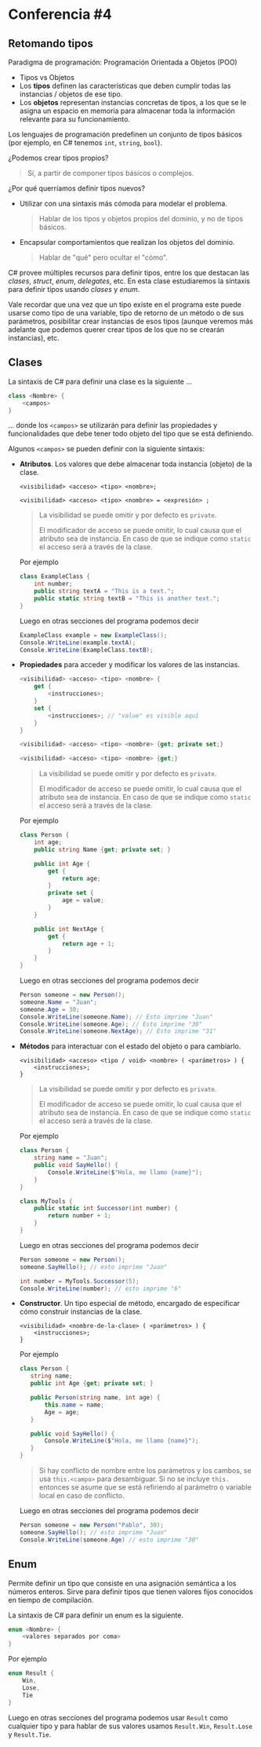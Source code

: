 # Conferencia #4

## Retomando tipos

Paradigma de programación: Programación Orientada a Objetos (POO)
- Tipos vs Objetos
- Los **tipos** definen las características que deben cumplir todas las instancias / objetos de ese tipo.
- Los **objetos** representan instancias concretas de tipos, a los que se le asigna un espacio en memoria para almacenar toda la información relevante para su funcionamiento.

Los lenguajes de programación predefinen un conjunto de tipos básicos (por ejemplo, en C# tenemos `int`, `string`, `bool`).

¿Podemos crear tipos propios?
> Sí, a partir de componer tipos básicos o complejos.

¿Por qué querríamos definir tipos nuevos?
- Utilizar con una sintaxis más cómoda para modelar el problema.
    > Hablar de los tipos y objetos propios del dominio, y no de tipos básicos.
- Encapsular comportamientos que realizan los objetos del dominio.
    > Hablar de "qué" pero ocultar el "cómo".

C# provee múltiples recursos para definir tipos, entre los que destacan las _clases_, _struct_, _enum_, _delegates_, etc.
En esta clase estudiaremos la sintaxis para definir tipos usando _clases_ y _enum_.

Vale recordar que una vez que un tipo existe en el programa este puede usarse como tipo de una variable, tipo de retorno de un método o de sus parámetros, posibilitar crear instancias de esos tipos (aunque veremos más adelante que podemos querer crear tipos de los que no se crearán instancias), etc.

## Clases

La sintaxis de C# para definir una clase es la siguiente ...

```csharp
class <Nombre> {
    <campos>
}
```

... donde los `<campos>` se utilizarán para definir las propiedades y funcionalidades que debe tener todo objeto del tipo que se está definiendo.

Algunos `<campos>` se pueden definir con la siguiente sintaxis:

- **Atributos**. Los valores que debe almacenar toda instancia (objeto) de la clase.

    ```
    <visibilidad> <acceso> <tipo> <nombre>;
    ```
    ```
    <visibilidad> <acceso> <tipo> <nombre> = <expresión> ;
    ```

    > La visibilidad se puede omitir y por defecto es `private`.
    >
    > El modificador de acceso se puede omitir, lo cual causa que el atributo sea de instancia. En caso de que se indique como `static` el acceso será a través de la clase.

    Por ejemplo

    ```csharp
    class ExampleClass {
        int number;
        public string textA = "This is a text.";
        public static string textB = "This is another text.";
    }
    ```

    Luego en otras secciones del programa podemos decir

    ```csharp
    ExampleClass example = new ExampleClass();
    Console.WriteLine(example.textA);
    Console.WriteLine(ExampleClass.textB);
    ```

- **Propiedades** para acceder y modificar los valores de las instancias.

    ```csharp
    <visibilidad> <acceso> <tipo> <nombre> {
        get {
            <instrucciones>;
        }
        set {
            <instrucciones>; // "value" es visible aquí
        }
    }
    ```
    ```csharp
    <visibilidad> <acceso> <tipo> <nombre> {get; private set;}
    ```
    ```csharp
    <visibilidad> <acceso> <tipo> <nombre> {get;}
    ```

    > La visibilidad se puede omitir y por defecto es `private`.
    >
    > El modificador de acceso se puede omitir, lo cual causa que el atributo sea de instancia. En caso de que se indique como `static` el acceso será a través de la clase.

    Por ejemplo

    ```csharp
    class Person {
        int age;
        public string Name {get; private set; }

        public int Age {
            get {
                return age;
            }
            private set {
                age = value;
            }
        }

        public int NextAge {
            get {
                return age + 1;
            }
        }
    }
    ```

    Luego en otras secciones del programa podemos decir

    ```csharp
    Person someone = new Person();
    someone.Name = "Juan";
    someone.Age = 30;
    Console.WriteLine(someone.Name); // Esto imprime "Juan"
    Console.WriteLine(someone.Age); // Esto imprime "30"
    Console.WriteLine(someone.NextAge); // Esto imprime "31"
    ```

- **Métodos** para interactuar con el estado del objeto o para cambiarlo.

    ```
    <visibilidad> <acceso> <tipo / void> <nombre> ( <parámetros> ) {
        <instrucciones>;
    }
    ```

    > La visibilidad se puede omitir y por defecto es `private`.
    >
    > El modificador de acceso se puede omitir, lo cual causa que el atributo sea de instancia. En caso de que se indique como `static` el acceso será a través de la clase.

    Por ejemplo

    ```csharp
    class Person {
        string name = "Juan";
        public void SayHello() {
            Console.WriteLine($"Hola, me llamo {name}");
        }
    }

    class MyTools {
        public static int Successor(int number) {
            return number + 1;
        }
    }
    ```

    Luego en otras secciones del programa podemos decir

    ```csharp
    Person someone = new Person();
    someone.SayHello(); // esto imprime "Juan"

    int number = MyTools.Successor(5);
    Console.WriteLine(number); // esto imprime "6"
    ```

- **Constructor**. Un tipo especial de método, encargado de especificar cómo construir instancias de la clase.

    ```
    <visibilidad> <nombre-de-la-clase> ( <parámetros> ) {
        <instrucciones>;
    }
    ```

    Por ejemplo

     ```csharp
    class Person {
        string name;
        public int Age {get; private set; }

        public Person(string name, int age) {
            this.name = name;
            Age = age;
        }

        public void SayHello() {
            Console.WriteLine($"Hola, me llamo {name}");
        }
    }
    ```

    > Si hay conflicto de nombre entre los parámetros y los cambos, se usa `this.<campo>` para desambiguar. Si no se incluye `this.` entonces se asume que se está refiriendo al parámetro o variable local en caso de conflicto.

    Luego en otras secciones del programa podemos decir

    ```csharp
    Person someone = new Person("Pablo", 30);
    someone.SayHello(); // esto imprime "Juan"
    Console.WriteLine(someone.Age) // esto imprime "30"
    ```

## Enum

Permite definir un tipo que consiste en una asignación semántica a los números enteros. Sirve para definir tipos que tienen valores fijos conocidos en tiempo de compilación.

La sintaxis de C# para definir un enum es la siguiente.

```csharp
enum <Nombre> {
    <valores separados por coma>
}
```

Por ejemplo

```csharp
enum Result {
    Win,
    Lose,
    Tie
}
```

Luego en otras secciones del programa podemos usar `Result` como cualquier tipo y para hablar de sus valores usamos `Result.Win`, `Result.Lose` y `Result.Tie`.

